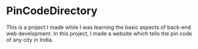 # PinCodeDirectory
This is a project I made while I was learning the basic aspects of back-end
web development. In this project, I made a website which tells the pin code
of any city in India.
